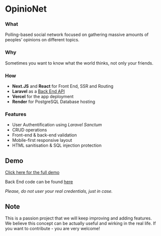 # OpinioNet

### What
Polling-based social network focused on gathering massive amounts of peoples’ opinions on different topics. 

### Why
Sometimes you want to know what the world thinks, not only your friends. 

### How
- **Next.JS** and **React** for Front End, SSR and Routing
- **Laravel** as a [Back End API](https://github.com/AndrewMois/OpinioNet-API)
- **Vercel** for the app deployment
- **Render** for PostgreSQL Database hosting

### Features
- User Authentification using _Laravel Sanctum_
- CRUD operations
- Front-end & back-end validation
- Mobile-first responsive layout
- HTML sanitisation & SQL injection protection

## Demo
[Click here for the full demo](https://opinionet-front-end.vercel.app/)

Back End code can be found [here](https://github.com/AndrewMois/OpinioNet-API)

_Please, do not user your real credentials, just in case._

## Note
This is a passion project that we will keep improving and adding features. We believe this concept can be actually useful and wirking in the real life.
If you want to contribute - you are very welcome!
